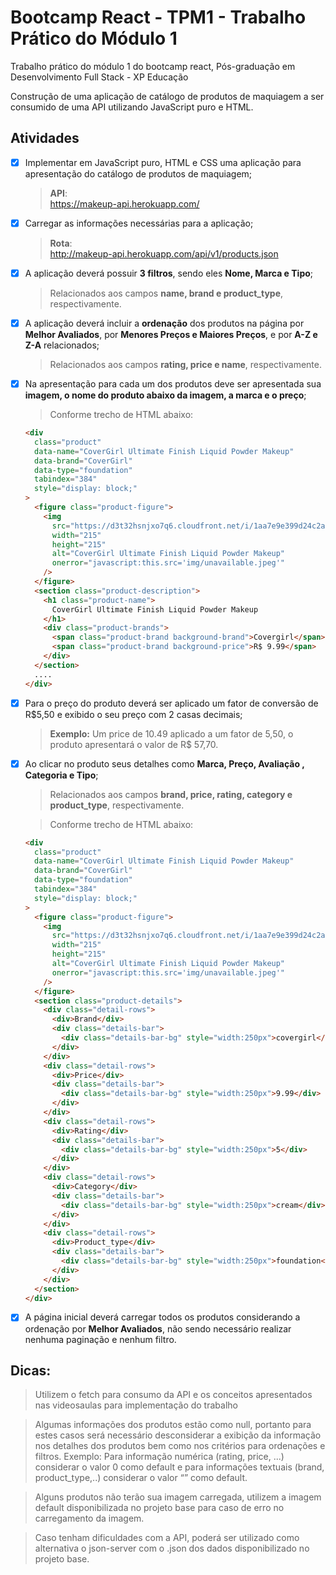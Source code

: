# Bootcamp React - TPM1 - Trabalho Prático do Módulo 1

Trabalho prático do módulo 1 do bootcamp react, Pós-graduação em Desenvolvimento Full Stack - XP Educação

Construção de uma aplicação de catálogo de produtos de maquiagem a ser consumido de uma API utilizando JavaScript puro e HTML.

## Atividades

- [x] Implementar em JavaScript puro, HTML e CSS uma aplicação para apresentação do catálogo de produtos de maquiagem;

  > **API**:  
  > https://makeup-api.herokuapp.com/

- [x] Carregar as informações necessárias para a aplicação;

  > **Rota**:  
  > http://makeup-api.herokuapp.com/api/v1/products.json

- [x] A aplicação deverá possuir **3 filtros**, sendo eles **Nome, Marca e Tipo**;

  > Relacionados aos campos **name, brand e product_type**, respectivamente.

- [x] A aplicação deverá incluir a **ordenação** dos produtos na página por **Melhor Avaliados**, por **Menores Preços e Maiores Preços**, e por **A-Z e Z-A** relacionados;

  > Relacionados aos campos **rating, price e name**, respectivamente.

- [x] Na apresentação para cada um dos produtos deve ser apresentada sua **imagem, o nome do produto abaixo da imagem, a marca e o preço**;

  > Conforme trecho de HTML abaixo:

  ```html
  <div
    class="product"
    data-name="CoverGirl Ultimate Finish Liquid Powder Makeup"
    data-brand="CoverGirl"
    data-type="foundation"
    tabindex="384"
    style="display: block;"
  >
    <figure class="product-figure">
      <img
        src="https://d3t32hsnjxo7q6.cloudfront.net/i/1aa7e9e399d24c2a747137df51026ed2_ra,w158,h184_pa,w158,h184.jpeg"
        width="215"
        height="215"
        alt="CoverGirl Ultimate Finish Liquid Powder Makeup"
        onerror="javascript:this.src='img/unavailable.jpeg'"
      />
    </figure>
    <section class="product-description">
      <h1 class="product-name">
        CoverGirl Ultimate Finish Liquid Powder Makeup
      </h1>
      <div class="product-brands">
        <span class="product-brand background-brand">Covergirl</span>
        <span class="product-brand background-price">R$ 9.99</span>
      </div>
    </section>
    ....
  </div>
  ```

- [x] Para o preço do produto deverá ser aplicado um fator de conversão de R$5,50 e exibido o seu preço com 2 casas decimais;

  > **Exemplo:** Um price de 10.49 aplicado a um fator de 5,50, o produto apresentará o valor de R$ 57,70.

- [x] Ao clicar no produto seus detalhes como **Marca, Preço, Avaliação
      , Categoria e Tipo**;

  > Relacionados aos campos **brand, price, rating, category e product_type**, respectivamente.

  > Conforme trecho de HTML abaixo:

  ```html
  <div
    class="product"
    data-name="CoverGirl Ultimate Finish Liquid Powder Makeup"
    data-brand="CoverGirl"
    data-type="foundation"
    tabindex="384"
    style="display: block;"
  >
    <figure class="product-figure">
      <img
        src="https://d3t32hsnjxo7q6.cloudfront.net/i/1aa7e9e399d24c2a747137df51026ed2_ra,w158,h184_pa,w158,h184.jpeg"
        width="215"
        height="215"
        alt="CoverGirl Ultimate Finish Liquid Powder Makeup"
        onerror="javascript:this.src='img/unavailable.jpeg'"
      />
    </figure>
    <section class="product-details">
      <div class="detail-rows">
        <div>Brand</div>
        <div class="details-bar">
          <div class="details-bar-bg" style="width:250px">covergirl</div>
        </div>
      </div>
      <div class="detail-rows">
        <div>Price</div>
        <div class="details-bar">
          <div class="details-bar-bg" style="width:250px">9.99</div>
        </div>
      </div>
      <div class="detail-rows">
        <div>Rating</div>
        <div class="details-bar">
          <div class="details-bar-bg" style="width:250px">5</div>
        </div>
      </div>
      <div class="detail-rows">
        <div>Category</div>
        <div class="details-bar">
          <div class="details-bar-bg" style="width:250px">cream</div>
        </div>
      </div>
      <div class="detail-rows">
        <div>Product_type</div>
        <div class="details-bar">
          <div class="details-bar-bg" style="width:250px">foundation</div>
        </div>
      </div>
    </section>
  </div>
  ```

- [x] A página inicial deverá carregar todos os produtos considerando a ordenação por **Melhor Avaliados**, não sendo necessário realizar nenhuma paginação e nenhum filtro.

## Dicas:

> Utilizem o fetch para consumo da API e os conceitos apresentados nas videosaulas para implementação do trabalho

> Algumas informações dos produtos estão como null, portanto para estes casos será necessário desconsiderar a exibição da informação nos detalhes dos produtos bem como nos critérios para ordenações e filtros. Exemplo: Para informação numérica (rating, price, ...) considerar o valor 0 como default e para informações textuais (brand, product_type,..) considerar o valor “” como default.

> Alguns produtos não terão sua imagem carregada, utilizem a imagem default disponibilizada no projeto base para caso de erro no carregamento da imagem.

> Caso tenham dificuldades com a API, poderá ser utilizado como alternativa o json-server com o .json dos dados disponibilizado no projeto base.
